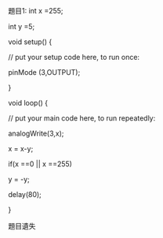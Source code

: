 題目1:
int x =255;

int y =5;

void setup() {

  // put your setup code here, to run once:



  pinMode (3,OUTPUT);

}



void loop() {

  // put your main code here, to run repeatedly:

   analogWrite(3,x);

   x = x-y;

   if(x ==0 || x ==255)

   y = -y;

   delay(80);

   }
   

  



題目遺失
